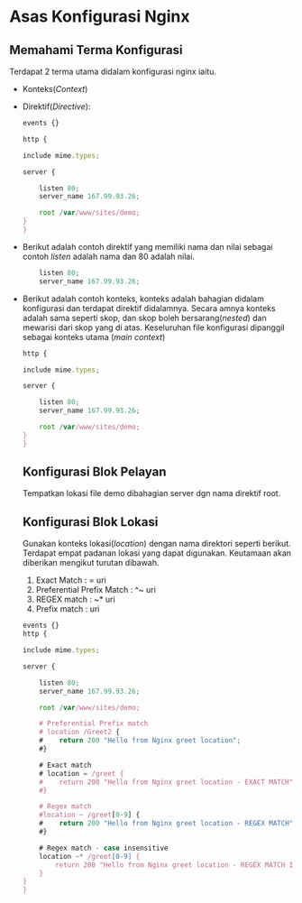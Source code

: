 # Asas Konfigurasi Nginx

## Memahami Terma Konfigurasi

Terdapat 2 terma utama didalam konfigurasi nginx iaitu.

* Konteks(*Context*)

* Direktif(*Directive*):


    ```javascript
    events {}

    http {

    include mime.types;

    server {

        listen 80;
        server_name 167.99.93.26;

        root /var/www/sites/demo;
    }
    }
    ```

* Berikut adalah contoh direktif yang memiliki nama dan nilai sebagai contoh *listen* adalah nama dan 80 adalah nilai.

    ```javascript
        listen 80;
        server_name 167.99.93.26;
    ```

* Berikut adalah contoh konteks, konteks adalah bahagian didalam konfigurasi dan terdapat direktif didalamnya. Secara amnya konteks adalah sama seperti skop, dan skop boleh bersarang(*nested*) dan mewarisi dari skop yang di atas. Keseluruhan file konfigurasi dipanggil sebagai konteks utama (*main context*)

    ```javascript
    http {

    include mime.types;

    server {

        listen 80;
        server_name 167.99.93.26;

        root /var/www/sites/demo;
    }
    }
    ```

    ## Konfigurasi Blok Pelayan

    Tempatkan lokasi file demo dibahagian server dgn nama direktif root.

    ## Konfigurasi Blok Lokasi

    Gunakan konteks lokasi(*location*) dengan nama direktori seperti berikut. Terdapat empat padanan lokasi yang dapat digunakan. Keutamaan akan diberikan mengikut turutan dibawah. 

    1. Exact Match : = uri
    2. Preferential Prefix Match : ^~ uri
    3. REGEX match : ~* uri
    4. Prefix match : uri

    ```javascript
    events {}
    http {

    include mime.types;

    server {

        listen 80;
        server_name 167.99.93.26;

        root /var/www/sites/demo;

        # Preferential Prefix match
        # location /Greet2 {
        #    return 200 "Hello from Nginx greet location";
        #}

        # Exact match
        # location = /greet {
        #    return 200 "Hello from Nginx greet location - EXACT MATCH";
        #}

        # Regex match
        #location ~ /greet[0-9] {
        #    return 200 "Hello from Nginx greet location - REGEX MATCH";
        #}

        # Regex match - case insensitive
        location ~* /greet[0-9] {
            return 200 "Hello from Nginx greet location - REGEX MATCH INSENSITIVE";
        }   
    }
    }
    ```